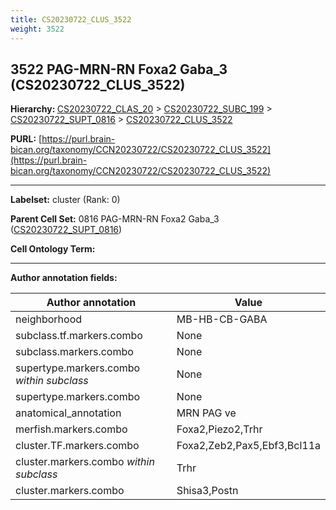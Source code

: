 ```yaml
---
title: CS20230722_CLUS_3522
weight: 3522
---
```

## 3522 PAG-MRN-RN Foxa2 Gaba_3 (CS20230722_CLUS_3522)
<b>Hierarchy: </b>
[CS20230722_CLAS_20](../CS20230722_CLAS_20) >
[CS20230722_SUBC_199](../CS20230722_SUBC_199) >
[CS20230722_SUPT_0816](../CS20230722_SUPT_0816) >
[CS20230722_CLUS_3522](../CS20230722_CLUS_3522)

**PURL:** [https://purl.brain-bican.org/taxonomy/CCN20230722/CS20230722_CLUS_3522](https://purl.brain-bican.org/taxonomy/CCN20230722/CS20230722_CLUS_3522)

---


**Labelset:** cluster (Rank: 0)

**Parent Cell Set:** 0816 PAG-MRN-RN Foxa2 Gaba_3 ([CS20230722_SUPT_0816](../CS20230722_SUPT_0816))



**Cell Ontology Term:** 

[MARKER GENES.]: #


---

[TRANSFERRED ANNOTATIONS.]: #


[AUTHOR ANNOTATION FIELDS.]: #


**Author annotation fields:**

| Author annotation | Value |
|-------------------|-------|
|neighborhood|MB-HB-CB-GABA|
|subclass.tf.markers.combo|None|
|subclass.markers.combo|None|
|supertype.markers.combo _within subclass_|None|
|supertype.markers.combo|None|
|anatomical_annotation|MRN PAG ve|
|merfish.markers.combo|Foxa2,Piezo2,Trhr|
|cluster.TF.markers.combo|Foxa2,Zeb2,Pax5,Ebf3,Bcl11a|
|cluster.markers.combo _within subclass_|Trhr|
|cluster.markers.combo|Shisa3,Postn|

